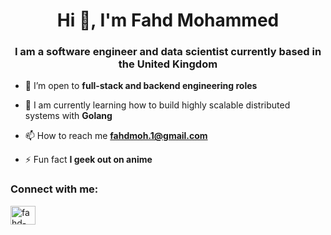 <h1 align="center">Hi 👋, I'm Fahd Mohammed</h1>
<h3 align="center">I am a software engineer and data scientist currently based in the United Kingdom</h3>

- 🔭 I’m open to **full-stack and backend engineering roles**

- 🌱 I am currently learning how to build highly scalable distributed systems with **Golang**

- 📫 How to reach me **fahdmoh.1@gmail.com**

- ⚡ Fun fact **I geek out on anime**

<h3 align="left">Connect with me:</h3>
<p align="left">
<a href="https://linkedin.com/in/fahd-mohammed-2a6a49131" target="blank"><img align="center" src="https://raw.githubusercontent.com/rahuldkjain/github-profile-readme-generator/master/src/images/icons/Social/linked-in-alt.svg" alt="fahd-mohammed-2a6a49131" height="30" width="40" /></a>
</p>

